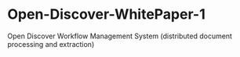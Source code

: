 # Open-Discover-WhitePaper-1
Open Discover Workflow Management System (distributed document processing and extraction)
